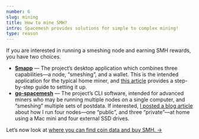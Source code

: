 ```yaml
---
number: 6
slug: mining
title: How to mine SMH?
intro: Spacemesh provides solutions for simple to complex mining!
type: reason
---
```


If you are interested in running a smeshing node and earning SMH rewards, you have two choices. 

- **[Smapp](https://github.com/spacemeshos/smapp/releases)** — The project’s desktop application which combines three capabilities—a node, “smeshing”, and a wallet. This is the intended application for the typical home miner, and [this article](https://blog.fabioiotti.com/posts/spacemesh-smapp-smeshing/) provides a step-by-step guide to setting it up.
- **[go-spacemesh](https://github.com/spacemeshos/go-spacemesh/releases)** — The project’s CLI software, intended for advanced miners who may be running multiple nodes on a single computer, and “smeshing” multiple sets of postdata. If interested, [I posted a blog article](https://dafacto.com/2023/how-to-run-multiple-spacemesh-nodes-on-macos) about how I run four nodes—one “public”, and three “private”—at home using a Mac mini and four external SSD drives.

Let’s now look at [where you can find coin data and buy SMH. →](/coin-data)